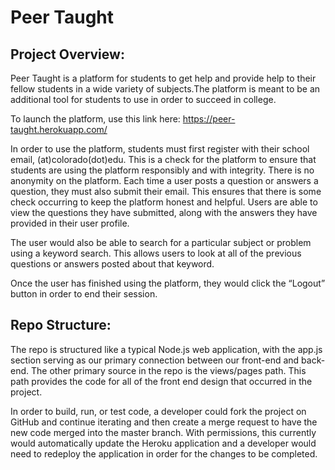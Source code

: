 # Peer Taught

## Project Overview:

Peer Taught is a platform for students to get help and provide help to their fellow students in a wide variety of subjects.The platform is meant to be an additional tool for students to use in order to succeed in college. 

To launch the platform, use this link here: https://peer-taught.herokuapp.com/

In order to use the platform, students must first register with their school email, (at)colorado(dot)edu. This is a check for the platform to ensure that students are using the platform responsibly and with integrity. There is no anonymity on the platform. Each time a user posts a question or answers a question, they must also submit their email. This ensures that there is some check occurring to keep the platform honest and helpful. Users are able to view the questions they have submitted, along with the answers they have provided in their user profile. 

The user would also be able to search for a particular subject or problem using a keyword search. This allows users to look at all of the previous questions or answers posted about that keyword. 

Once the user has finished using the platform, they would click the “Logout” button in order to end their session.


## Repo Structure:

The repo is structured like a typical Node.js web application, with the app.js section serving as our primary connection between our front-end and back-end. The other primary source in the repo is the views/pages path. This path provides the code for all of the front end design that occurred in the project. 

In order to build, run, or test code, a developer could fork the project on GitHub and continue iterating and then create a merge request to have the new code merged into the master branch. With permissions, this currently would automatically update the Heroku application and a developer would need to redeploy the application in order for the changes to be completed.

